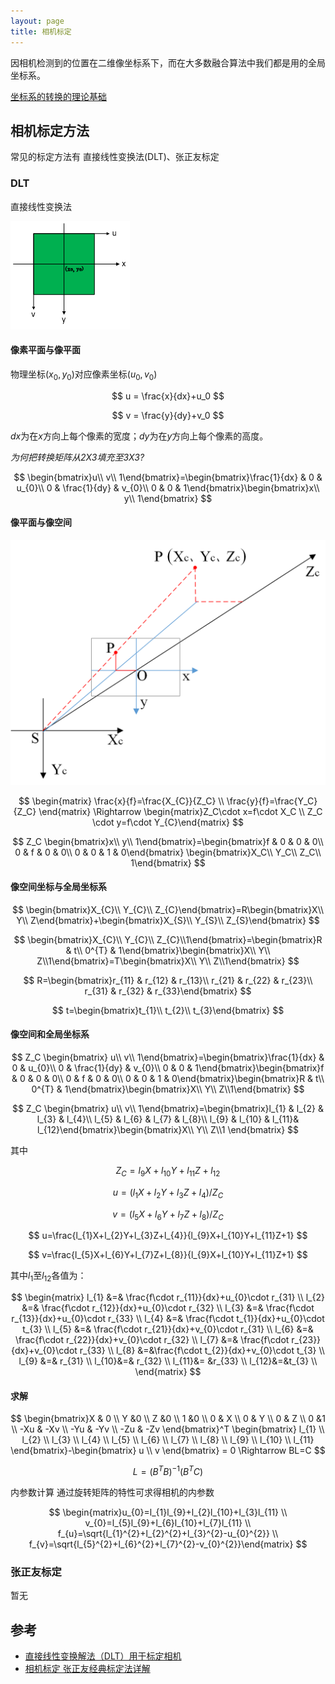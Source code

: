 ```yaml
---
layout: page
title: 相机标定
---
```


因相机检测到的位置在二维像坐标系下，而在大多数融合算法中我们都是用的全局坐标系。

[坐标系的转换的理论基础](../../mathmatic/page/coordinate_system.md)

## 相机标定方法

常见的标定方法有
直接线性变换法(DLT)、张正友标定

### DLT

直接线性变换法

![](../pic/camera_pixel_coordinate_to_physical_xy.png)

#### 像素平面与像平面

物理坐标$(x_0,y_0)$对应像素坐标$(u_0,v_0)$

$$
u = \frac{x}{dx}+u_0
$$

$$
v = \frac{y}{dy}+v_0
$$

$dx$为在$x$方向上每个像素的宽度；$dy$为在$y$方向上每个像素的高度。

*为何把转换矩阵从2X3填充至3X3?*

$$
\begin{bmatrix}u\\ v\\ 1\end{bmatrix}=\begin{bmatrix}\frac{1}{dx} & 0 & u_{0}\\ 0 & \frac{1}{dy} & v_{0}\\ 0 & 0 & 1\end{bmatrix}\begin{bmatrix}x\\ y\\ 1\end{bmatrix}
$$

#### 像平面与像空间

![](../pic/camera_SO_XYZ.png)

$$
 \begin{matrix} \frac{x}{f}=\frac{X_{C}}{Z_C} \\ \frac{y}{f}=\frac{Y_C}{Z_C} \end{matrix} \Rightarrow  \begin{matrix}Z_C\cdot x=f\cdot X_C \\ Z_C \cdot y=f\cdot Y_{C}\end{matrix}
$$

$$
Z_C \begin{bmatrix}x\\ y\\ 1\end{bmatrix}=\begin{bmatrix}f & 0 & 0 & 0\\ 0 & f & 0 & 0\\ 0 & 0 & 1 & 0\end{bmatrix} \begin{bmatrix}X_C\\ Y_C\\ Z_C\\ 1\end{bmatrix}
$$

#### 像空间坐标与全局坐标系

$$
\begin{bmatrix}X_{C}\\ Y_{C}\\ Z_{C}\end{bmatrix}=R\begin{bmatrix}X\\ Y\\ Z\end{bmatrix}+\begin{bmatrix}X_{S}\\ Y_{S}\\ Z_{S}\end{bmatrix}
$$

$$
\begin{bmatrix}X_{C}\\ Y_{C}\\ Z_{C}\\1\end{bmatrix}=\begin{bmatrix}R & t\\ 0^{T} & 1\end{bmatrix}\begin{bmatrix}X\\ Y\\ Z\\1\end{bmatrix}=T\begin{bmatrix}X\\ Y\\ Z\\1\end{bmatrix}
$$

$$
R=\begin{bmatrix}r_{11} & r_{12} & r_{13}\\ r_{21} & r_{22} & r_{23}\\ r_{31} & r_{32} & r_{33}\end{bmatrix}
$$

$$
t=\begin{bmatrix}t_{1}\\ t_{2}\\ t_{3}\end{bmatrix}
$$

#### 像空间和全局坐标系

$$
Z_C \begin{bmatrix} u\\ v\\ 1\end{bmatrix}=\begin{bmatrix}\frac{1}{dx} & 0 & u_{0}\\ 0 & \frac{1}{dy} & v_{0}\\ 0 & 0 & 1\end{bmatrix}\begin{bmatrix}f & 0 & 0 & 0\\ 0 & f & 0 & 0\\ 0 & 0 & 1 & 0\end{bmatrix}\begin{bmatrix}R & t\\ 0^{T} & 1\end{bmatrix}\begin{bmatrix}X\\ Y\\ Z\\1\end{bmatrix}
$$

$$
Z_C \begin{bmatrix} u\\ v\\ 1\end{bmatrix}=\begin{bmatrix}l_{1} & l_{2} & l_{3} & l_{4}\\ l_{5} & l_{6} & l_{7} & l_{8}\\ l_{9} & l_{10} &  l_{11}& l_{12}\end{bmatrix}\begin{bmatrix}X\\ Y\\ Z\\1 \end{bmatrix}
$$

其中

$$
Z_{C}=l_{9}X+l_{10}Y+l_{11}Z+l_{12}
$$

$$
u=(l_{1}X+l_{2}Y+l_{3}Z+l_{4})/Z_{C}
$$

$$
v=(l_{5}X+l_{6}Y+l_{7}Z+l_{8})/Z_{C}
$$

$$
u=\frac{l_{1}X+l_{2}Y+l_{3}Z+l_{4}}{l_{9}X+l_{10}Y+l_{11}Z+1}
$$

$$
v=\frac{l_{5}X+l_{6}Y+l_{7}Z+l_{8}}{l_{9}X+l_{10}Y+l_{11}Z+1}
$$

其中$l_{1}$至$l_{12}$各值为：

$$
\begin{matrix}
l_{1} &=& \frac{f\cdot r_{11}}{dx}+u_{0}\cdot r_{31} \\
l_{2} &=& \frac{f\cdot r_{12}}{dx}+u_{0}\cdot r_{32} \\
l_{3} &=& \frac{f\cdot r_{13}}{dx}+u_{0}\cdot r_{33} \\
l_{4} &=& \frac{f\cdot t_{1}}{dx}+u_{0}\cdot t_{3} \\
l_{5} &=& \frac{f\cdot r_{21}}{dx}+v_{0}\cdot r_{31} \\
l_{6} &=& \frac{f\cdot r_{22}}{dx}+v_{0}\cdot r_{32} \\
l_{7} &=& \frac{f\cdot r_{23}}{dx}+v_{0}\cdot r_{33} \\
l_{8} &=&\frac{f\cdot t_{2}}{dx}+v_{0}\cdot t_{3} \\
l_{9} &=& r_{31} \\
l_{10}&=& r_{32} \\
l_{11}&= &r_{33} \\
l_{12}&=&t_{3} \\
\end{matrix}
$$

#### 求解

$$
\begin{bmatrix}X & 0 \\ Y &0 \\ Z &0 \\ 1 &0 \\ 0 & X \\ 0 & Y \\ 0 & Z \\ 0 &1 \\ -Xu & -Xv \\ -Yu & -Yv \\ -Zu & -Zv \end{bmatrix}^T \begin{bmatrix} l_{1} \\ l_{2} \\ l_{3} \\ l_{4} \\ l_{5} \\ l_{6} \\ l_{7} \\ l_{8} \\ l_{9} \\ l_{10} \\ l_{11} \end{bmatrix}-\begin{bmatrix} u \\ v \end{bmatrix} = 0 \Rightarrow BL=C
$$

$$
L = (B^T B)^{-1} (B^T C)
$$

内参数计算
 通过旋转矩阵的特性可求得相机的内参数

$$
\begin{matrix}u_{0}=l_{1}l_{9}+l_{2}l_{10}+l_{3}l_{11} \\ v_{0}=l_{5}l_{9}+l_{6}l_{10}+l_{7}l_{11} \\ f_{u}=\sqrt{l_{1}^{2}+l_{2}^{2}+l_{3}^{2}-u_{0}^{2}} \\ f_{v}=\sqrt{l_{5}^{2}+l_{6}^{2}+l_{7}^{2}-v_{0}^{2}}\end{matrix}
$$

### 张正友标定

暂无

## 参考

- [直接线性变换解法（DLT）用于标定相机](https://www.cnblogs.com/ambition921009/p/10769262.html)
- [相机标定 张正友经典标定法详解](https://www.cnblogs.com/wangguchangqing/p/8335131.html)